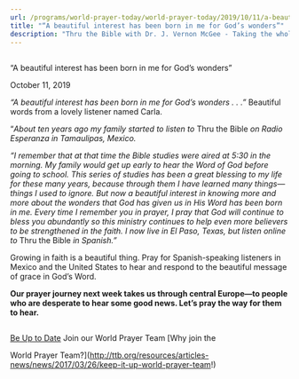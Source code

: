 ```yaml
---
url: /programs/world-prayer-today/world-prayer-today/2019/10/11/a-beautiful-interest-has-been-born-in-me-for-god-s-wonders
title: "“A beautiful interest has been born in me for God’s wonders”"
description: "Thru the Bible with Dr. J. Vernon McGee - Taking the whole Word to the whole world"
---
```







## 
 “A beautiful interest has been born in me for God’s wonders”


October 11, 2019




*“A beautiful interest has been born in me for God’s wonders . . .”* Beautiful words from a lovely listener named Carla. 


“*About ten years ago my family started to listen to* Thru the Bible *on Radio Esperanza in Tamaulipas, Mexico.* 


*“I remember that at that time the Bible studies were aired at 5:30 in the morning. My family would get up early to hear the Word of God before going to school. This series of studies has been a great blessing to my life for these many years, because through them I have learned many things—things I used to ignore. But now a beautiful interest in knowing more and more about the wonders that God has given us in His Word has been born in me. Every time I remember you in prayer, I pray that God will continue to bless you abundantly so this ministry continues to help even more believers to be strengthened in the faith. I now live in El Paso, Texas, but listen online to* Thru the Bible *in Spanish.”*


Growing in faith is a beautiful thing. Pray for Spanish-speaking listeners in Mexico and the United States to hear and respond to the beautiful message of grace in God’s Word. 


**Our prayer journey next week takes us through central Europe—to people who are desperate to hear some good news. Let’s pray the way for them to hear.**







## 




[Be Up to Date](http://feeds.feedburner.com/WorldPrayerToday "World Prayer Today RSS Feed")
Join our World Prayer Team
[Why join the  

World Prayer Team?](http://ttb.org/resources/articles-news/news/2017/03/26/keep-it-up-world-prayer-team!)




